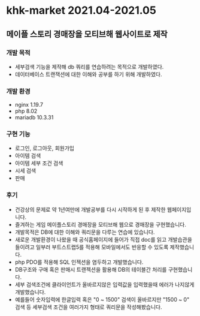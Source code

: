 # khk-market 2021.04-2021.05 
## 메이플 스토리 경매장을 모티브해 웹사이트로 제작

### 개발 목적
- 세부검색 기능을 제작해 db 쿼리를 연습하려는 목적으로 개발하였다.
- 데이터베이스 트랜잭션에 대한 이해와 공부를 하기 위해 개발하였다.

### 개발 환경
- nginx 1.19.7
- php 8.02
- mariadb 10.3.31

### 구현 기능
- 로그인, 로그아웃, 회원가입
- 아이템 검색
- 아이템 세부 조건 검색
- 시세 검색
- 판매

### 후기
- 건강상의 문제로 약 1년여만에 개발공부를 다시 시작하게 된 후 제작한 웹페이지입니다.
- 즐겨하는 게임 메이플스토리 경매장을 모티브해 웹으로 경매장을 구현했습니다.
- 개발목적은 DB에 대한 이해와 쿼리문을 다루는 연습에 있습니다.
- 새로운 개발환경이 나왔을 때 공식홈페이지에 들어가 직접 doc를 읽고 개발습관을 들이려고 일부러 부트스트랩5를 적용해 모바일에서도 반응할 수 있도록 제작했습니다. 
- php PDO를 적용해 SQL 인젝션을 염두하고 개발했습니다.
- DB구조와 구매 혹은 판매시 트랜젝션을 활용해 DB의 테이블간 처리를 구현했습니다.
- 세부 검색조건에 클라이언트가 올바르지않은 입력값을 입력했을때 에러가 나지않게 개발했습니다.
- 예를들어 숫자입력에 한글입력 혹은 "0 ~ 1500" 검색이 올바르지만 "1500 ~ 0" 검색 등 세부검색 조건을 여러가지 형태로 쿼리문을 작성해봤습니다.
    
